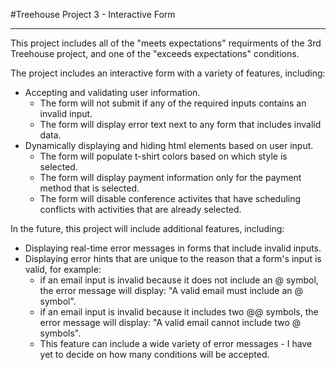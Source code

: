 #Treehouse Project 3 - Interactive Form
_______________________________________

This project includes all of the "meets expectations" requirments of the 3rd Treehouse project, and one of the "exceeds expectations" conditions.

The project includes an interactive form with a variety of features, including:
 - Accepting and validating user information.
    - The form will not submit if any of the required inputs contains an invalid input.
    - The form will display error text next to any form that includes invalid data.
 - Dynamically displaying and hiding html elements based on user input.
    - The form will populate t-shirt colors based on which style is selected.
    - The form will display payment information only for the payment method that is selected.
    - The form will disable conference activites that have scheduling conflicts with activities that are already selected.

In the future, this project will include additional features, including:
- Displaying real-time error messages in forms that include invalid inputs.
- Displaying error hints that are unique to the reason that a form's input is valid, for example:
    - if an email input is invalid because it does not include an @ symbol, the error message will display: "A valid email must include an @ symbol".
    - if an email input is invalid because it includes two @@ symbols, the error message will display: "A valid email cannot include two @ symbols".
    - This feature can include a wide variety of error messages - I have yet to decide on how many conditions will be accepted.
